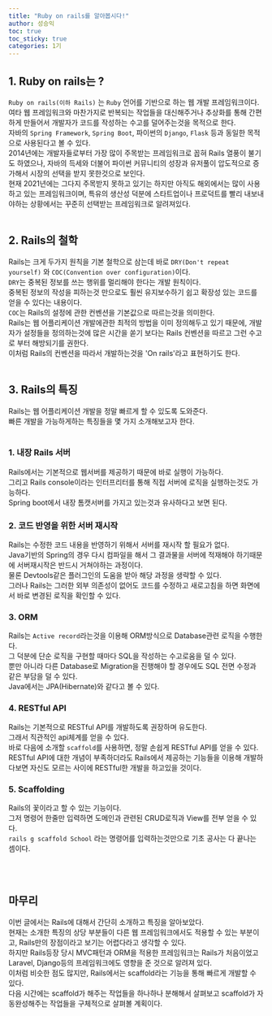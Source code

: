 ```yaml
---
title: "Ruby on rails를 알아봅시다!"
author: 성승익
toc: true
toc_sticky: true
categories: 1기
---
```


## 1. Ruby on rails는 ?

`Ruby on rails(이하 Rails)` 는 `Ruby` 언어를 기반으로 하는 웹 개발 프레임워크이다.  
여타 웹 프레임워크와 마찬가지로 반복되는 작업들을 대신해주거나 추상화를 통해 간편하게 만들어서 개발자가 코드를 작성하는 수고를 덜어주는것을 목적으로 한다.  
자바의 `Spring Framework`, `Spring Boot`, 파이썬의 `Django`, `Flask` 등과 동일한 목적으로 사용된다고 볼 수 있다.  
2014년에는 개발자들로부터 가장 많이 주목받는 프레임워크로 꼽혀 Rails 열풍이 불기도 하였으나, 자바의 득세와 더불어 파이썬 커뮤니티의 성장과 유저풀이 압도적으로 증가해서 시장의 선택을 받지 못한것으로 보인다.  
현재 2021년에는 그다지 주목받지 못하고 있기는 하지만 아직도 해외에서는 많이 사용하고 있는 프레임워크이며, 특유의 생산성 덕분에 스타트업이나 프로덕트를 빨리 내보내야하는 상황에서는 꾸준히 선택받는 프레임워크로 알려져있다.
<br><br>

## 2. Rails의 철학

Rails는 크게 두가지 원칙을 기본 철학으로 삼는데 바로 
`DRY(Don't repeat yourself)` 와 `COC(Convention over configuration)`이다.  
`DRY`는 중복된 정보를 쓰는 행위를 멀리해야 한다는 개발 원칙이다.  
중복된 정보의 작성을 피하는것 만으로도 훨씬 유지보수하기 쉽고 확장성 있는 코드를 얻을 수 있다는 내용이다.  
`COC`는 Rails의 설정에 관한 컨벤션을 기본값으로 따르는것을 의미한다.  
Rails는 웹 어플리케이션 개발에관한 최적의 방법을 이미 정의해두고 있기 때문에, 개발자가 설정들을 정의하는것에 많은 시간을 쏟기 보다는 Rails 컨벤션을 따르고 그런 수고로 부터 해방되기를 권한다.  
이처럼 Rails의 컨벤션을 따라서 개발하는것을 'On rails'라고 표현하기도 한다.
<br><br>

## 3. Rails의 특징

Rails는 웹 어플리케이션 개발을 정말 빠르게 할 수 있도록 도와준다.  
빠른 개발을 가능하게하는 특징들을 몇 가지 소개해보고자 한다.
<br><br>

### 1. 내장 Rails 서버 

Rails에서는 기본적으로 웹서버를 제공하기 때문에 바로 실행이 가능하다.  
그리고 Rails console이라는 인터프리터를 통해 직접 서버에 로직을 실행하는것도 가능하다.  
Spring boot에서 내장 톰캣서버를 가지고 있는것과 유사하다고 보면 된다. 

### 2. 코드 반영을 위한 서버 재시작

Rails는 수정한 코드 내용을 반영하기 위해서 서버를 재시작 할 필요가 없다.  
Java기반의 Spring의 경우 다시 컴파일을 해서 그 결과물을 서버에 적재해야 하기때문에 서버재시작은 반드시 거쳐야하는 과정이다.  
물론 Devtools같은 플러그인의 도움을 받아 해당 과정을 생략할 수 있다.  
그러나 Rails는 그러한 외부 의존성이 없어도 코드를 수정하고 새로고침을 하면 화면에서 바로 변경된 로직을 확인할 수 있다.  

### 3. ORM

Rails는 `Active record`라는것을 이용해 ORM방식으로 Database관련 로직을 수행한다.  
그 덕분에 단순 로직을 구현할 때마다 SQL을 작성하는 수고로움을 덜 수 있다.  
뿐만 아니라 다른 Database로 Migration을 진행해야 할 경우에도 SQL 전면 수정과 같은 부담을 덜 수 있다.  
Java에서는 JPA(Hibernate)와 같다고 볼 수 있다.  

### 4. RESTful API

Rails는 기본적으로 RESTful API를 개발하도록 권장하며 유도한다.  
그래서 직관적인 api체계를 얻을 수 있다.  
바로 다음에 소개할 `scaffold`를 사용하면, 정말 손쉽게 RESTful API를 얻을 수 있다.  
RESTful API에 대한 개념이 부족하더라도 Rails에서 제공하는 기능들을 이용해 개발하다보면 자신도 모르는 사이에 RESTful한 개발을 하고있을 것이다.  

### 5. Scaffolding

Rails의 꽃이라고 할 수 있는 기능이다.  
그저 명령어 한줄만 입력하면 도메인과 관련된 CRUD로직과 View를 전부 얻을 수 있다.  
`rails g scaffold School` 라는 명령어를 입력하는것만으로 기초 공사는 다 끝나는 셈이다.  

<br><br>

## 마무리
이번 글에서는 Rails에 대해서 간단히 소개하고 특징을 알아보았다.  
현재는 소개한 특징의 상당 부분들이 다른 웹 프레임워크에서도 적용할 수 있는 부분이고, Rails만의 장점이라고 보기는 어렵다라고 생각할 수 있다.  
하지만 Rails등장 당시 MVC패턴과 ORM을 적용한 프레임워크는 Rails가 처음이었고 Laravel, Django등의 프레임워크에도 영향을 준 것으로 알려져 있다.  
이처럼 비슷한 점도 많지만, Rails에서는 scaffold라는 기능을 통해 빠르게 개발할 수 있다.  
다음 시간에는 scaffold가 해주는 작업들을 하나하나 분해해서 살펴보고 scaffold가 자동완성해주는 작업들을 구체적으로 살펴볼 계획이다.



